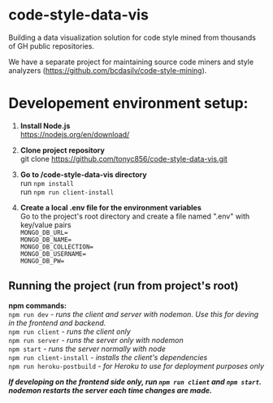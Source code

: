 # code-style-data-vis
Building a data visualization solution for code style mined from thousands of GH public repositories.

We have a separate project for maintaining source code miners and style analyzers (https://github.com/bcdasilv/code-style-mining).

# Developement environment setup:
1. **Install Node.js**\
https://nodejs.org/en/download/

2. **Clone project repository**\
git clone https://github.com/tonyc856/code-style-data-vis.git

3. **Go to /code-style-data-vis directory**\
run `npm install`\
run `npm run client-install`

4. **Create a local .env file for the environment variables**\
Go to the project's root directory and create a file named ".env" with key/value pairs\
`MONGO_DB_URL=`\
`MONGO_DB_NAME=`\
`MONGO_DB_COLLECTION=`\
`MONGO_DB_USERNAME=`\
`MONGO_DB_PW=`

## Running the project (run from project's root)
**npm commands:**\
`npm run dev` - *runs the client and server with nodemon. Use this for deving in the frontend and backend.*\
`npm run client` - *runs the client only*\
`npm run server` - *runs the server only with nodemon*\
`npm start` - *runs the server normally with node*\
`npm run client-install` - *installs the client's dependencies*\
`npm run heroku-postbuild` - *for Heroku to use for deployment purposes only*

***If developing on the frontend side only, run `npm run client` and `npm start`.\
nodemon restarts the server each time changes are made.***

